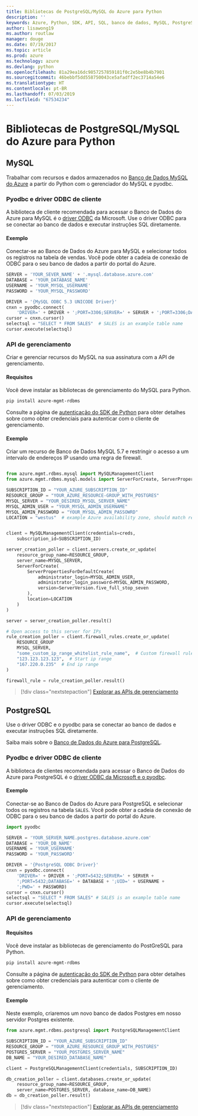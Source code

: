 ```yaml
---
title: Bibliotecas de PostgreSQL/MySQL do Azure para Python
description: ''
keywords: Azure, Python, SDK, API, SQL, banco de dados, MySQL, PostgreSQL
author: lisawong19
ms.author: routlaw
manager: douge
ms.date: 07/19/2017
ms.topic: article
ms.prod: azure
ms.technology: azure
ms.devlang: python
ms.openlocfilehash: 81a29ea16dc9857257859181f0c2e5be8b4b7901
ms.sourcegitcommit: 46bebbf5dd558750043ce5afadff2ec3714a54e6
ms.translationtype: HT
ms.contentlocale: pt-BR
ms.lasthandoff: 07/03/2019
ms.locfileid: "67534234"
---
```

# <a name="azure-mysqlpostgresql-libraries-for-python"></a>Bibliotecas de PostgreSQL/MySQL do Azure para Python

## <a name="mysql"></a>MySQL

Trabalhar com recursos e dados armazenados no [Banco de Dados MySQL do Azure](/azure/mysql/overview) a partir do Python com o gerenciador do MySQL e pyodbc.

### <a name="client-odbc-driver-and-pyodbc"></a>Pyodbc e driver ODBC de cliente

A biblioteca de cliente recomendada para acessar o Banco de Dados do Azure para MySQL é o [driver ODBC](/azure/sql-database/sql-database-connect-query-python#prerequisites) da Microsoft. Use o driver ODBC para se conectar ao banco de dados e executar instruções SQL diretamente.

#### <a name="example"></a>Exemplo

Conectar-se ao Banco de Dados do Azure para MySQL e selecionar todos os registros na tabela de vendas. Você pode obter a cadeia de conexão de ODBC para o seu banco de dados a partir do portal do Azure.

```python
SERVER = 'YOUR_SEVER_NAME' + '.mysql.database.azure.com'
DATABASE = 'YOUR_DATABASE_NAME'
USERNAME = 'YOUR_MYSQL_USERNAME'
PASSWORD = 'YOUR_MYSQL_PASSWORD'

DRIVER = '{MySQL ODBC 5.3 UNICODE Driver}'
cnxn = pyodbc.connect(
    'DRIVER=' + DRIVER + ';PORT=3306;SERVER=' + SERVER + ';PORT=3306;DATABASE=' + DATABASE + ';UID=' + USERNAME + ';PWD=' + PASSWORD)
cursor = cnxn.cursor()
selectsql = "SELECT * FROM SALES"  # SALES is an example table name
cursor.execute(selectsql)
```

### <a name="management-api"></a>API de gerenciamento

Criar e gerenciar recursos do MySQL na sua assinatura com a API de gerenciamento.

#### <a name="requirements"></a>Requisitos
Você deve instalar as bibliotecas de gerenciamento do MySQL para Python.
```bash
pip install azure-mgmt-rdbms
```

Consulte a página de [autenticação do SDK de Python](https://docs.microsoft.com/python/azure/python-sdk-azure-authenticate) para obter detalhes sobre como obter credenciais para autenticar com o cliente de gerenciamento.

#### <a name="example"></a>Exemplo

Criar um recurso de Banco de Dados MySQL 5.7 e restringir o acesso a um intervalo de endereços IP usando uma regra de firewall.

```python

from azure.mgmt.rdbms.mysql import MySQLManagementClient
from azure.mgmt.rdbms.mysql.models import ServerForCreate, ServerPropertiesForDefaultCreate, ServerVersion

SUBSCRIPTION_ID = "YOUR_AZURE_SUBSCRIPTION_ID"
RESOURCE_GROUP = "YOUR_AZURE_RESOURCE-GROUP_WITH_POSTGRES"
MYSQL_SERVER = "YOUR_DESIRED_MYSQL_SERVER_NAME"
MYSQL_ADMIN_USER = "YOUR_MYSQL_ADMIN_USERNAME"
MYSQL_ADMIN_PASSWORD = "YOUR_MYSQL_ADMIN_PASSOWRD"
LOCATION = "westus"  # example Azure availability zone, should match resource group


client = MySQLManagementClient(credentials=creds,
    subscription_id=SUBSCRIPTION_ID)

server_creation_poller = client.servers.create_or_update(
    resource_group_name=RESOURCE_GROUP,
    server_name=MYSQL_SERVER,
    ServerForCreate(
        ServerPropertiesForDefaultCreate(
            administrator_login=MYSQL_ADMIN_USER,
            administrator_login_password=MYSQL_ADMIN_PASSWORD,
            version=ServerVersion.five_full_stop_seven
        ),
        location=LOCATION
    )
)

server = server_creation_poller.result()

# Open access to this server for IPs
rule_creation_poller = client.firewall_rules.create_or_update(
    RESOURCE_GROUP
    MYSQL_SERVER,
    "some_custom_ip_range_whitelist_rule_name",  # Custom firewall rule name
    "123.123.123.123",  # Start ip range
    "167.220.0.235"  # End ip range
)

firewall_rule = rule_creation_poller.result()
```

> [!div class="nextstepaction"]
> [Explorar as APIs de gerenciamento](/python/api/overview/azure/postgresql/mysql/management)

## <a name="postgresql"></a>PostgreSQL
Use o driver ODBC e o pyodbc para se conectar ao banco de dados e executar instruções SQL diretamente.

Saiba mais sobre o [Banco de Dados do Azure para PostgreSQL](https://docs.microsoft.com/azure/postgresql/).

### <a name="client-odbc-driver-and-pyodbc"></a>Pyodbc e driver ODBC de cliente
A biblioteca de clientes recomendada para acessar o Banco de Dados do Azure para PostgreSQL é o [driver ODBC da Microsoft e o pyodbc](https://docs.microsoft.com/azure/sql-database/sql-database-connect-query-python#prerequisites).

#### <a name="example"></a>Exemplo 

Conectar-se ao Banco de Dados do Azure para PostgreSQL e selecionar todos os registros na tabela `SALES`. Você pode obter a cadeia de conexão de ODBC para o seu banco de dados a partir do portal do Azure.

```python
import pyodbc

SERVER = 'YOUR_SERVER_NAME.postgres.database.azure.com'
DATABASE = 'YOUR_DB_NAME'
USERNAME = 'YOUR_USERNAME'
PASSWORD = 'YOUR_PASSWORD'

DRIVER = '{PostgreSQL ODBC Driver}'
cnxn = pyodbc.connect(
    'DRIVER=' + DRIVER + ';PORT=5432;SERVER=' + SERVER +
    ';PORT=5432;DATABASE=' + DATABASE + ';UID=' + USERNAME +
    ';PWD=' + PASSWORD)
cursor = cnxn.cursor()
selectsql = "SELECT * FROM SALES" # SALES is an example table name
cursor.execute(selectsql)
```

### <a name="management-api"></a>API de gerenciamento
#### <a name="requirements"></a>Requisitos
Você deve instalar as bibliotecas de gerenciamento do PostGreSQL para Python.
```bash
pip install azure-mgmt-rdbms
```

Consulte a página de [autenticação do SDK de Python](https://docs.microsoft.com/python/azure/python-sdk-azure-authenticate) para obter detalhes sobre como obter credenciais para autenticar com o cliente de gerenciamento.

#### <a name="example"></a>Exemplo
Neste exemplo, criaremos um novo banco de dados Postgres em nosso servidor Postgres existente.
```python
from azure.mgmt.rdbms.postgresql import PostgreSQLManagementClient

SUBSCRIPTION_ID = "YOUR_AZURE_SUBSCRIPTION_ID"
RESOURCE_GROUP = "YOUR_AZURE_RESOURCE_GROUP_WITH_POSTGRES"
POSTGRES_SERVER = "YOUR_POSTGRES_SERVER_NAME"
DB_NAME = "YOUR_DESIRED_DATABASE_NAME"

client = PostgreSQLManagementClient(credentials, SUBSCRIPTION_ID)

db_creation_poller = client.databases.create_or_update(
    resource_group_name=RESOURCE_GROUP,
    server_name=POSTGRES_SERVER, database_name=DB_NAME)
db = db_creation_poller.result()
```

> [!div class="nextstepaction"]
> [Explorar as APIs de gerenciamento](/python/api/overview/azure/postgresql/mysql/management)

